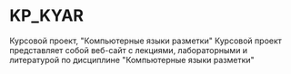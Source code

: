 # KP_KYAR
Курсовой проект, "Компьютерные языки разметки"
Курсовой проект представляет собой веб-сайт с лекциями, лабораторными и литературой по дисциплине "Компьютерные языки разметки"
